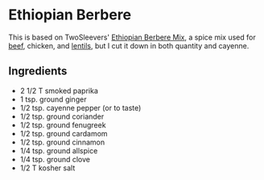 # Ethiopian Berbere

This is based on TwoSleevers' [Ethiopian Berbere Mix](https://twosleevers.com/ethiopian-berbere-mix/#ethiopian-berbere-mix), a spice mix used for [beef](../meat/ipEthBeefStew.md), chicken, and [lentils](https://www.daringgourmet.com/misir-wat-ethiopian-spiced-red-lentils/#recipe), but I cut it down in both quantity and cayenne.

## Ingredients

* 2 1/2 T smoked paprika
* 1 tsp. ground ginger
* 1/2 tsp. cayenne pepper (or to taste)
* 1/2 tsp. ground coriander
* 1/2 tsp. ground fenugreek
* 1/2 tsp. ground cardamom
* 1/2 tsp. ground cinnamon
* 1/4 tsp. ground allspice
* 1/4 tsp. ground clove
* 1/2 T kosher salt
